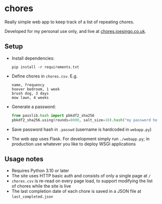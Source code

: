 # chores

Really simple web app to keep track of a list of repeating chores.

Developed for my personal use only, and live at
[chores.joesingo.co.uk](https://chores.joesingo.co.uk).

## Setup

- Install dependencies:
  ```shell
  pip install -r requirements.txt
  ```
- Define chores in `chores.csv`. E.g.
  ```csv
  name, frequency
  hoover bedroom, 1 week
  brush dog, 3 days
  mow lawn, 4 weeks
  ```
- Generate a password:

  ```python
  from passlib.hash import pbkdf2_sha256
  pbkdf2_sha256.using(rounds=8000, salt_size=10).hash("my password here")
  ```
- Save password hash in `.passwd` (username is hardcoded in `webapp.py`)
- The web app uses Flask. For development simply run `./webapp.py`; in
  production use whatever you like to deploy WSGI applications

## Usage notes

- Requires Python 3.10 or later
- The site uses HTTP basic auth and consists of only a single page at `/`
- `chores.csv` is re-read on every page load, to support modifying the list of
  chores while the site is live
- The last completion date of each chore is saved in a JSON file at
  `last_completed.json`
